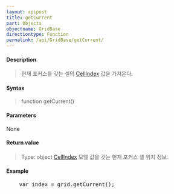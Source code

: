```yaml
---
layout: apipost
title: getCurrent
part: Objects
objectname: GridBase
directiontype: Function
permalink: /api/GridBase/getCurrent/
---
```



#### Description

> 현재 포커스를 갖는 셀의 [CellIndex](/api/GridBase/) 값을 가져온다.

#### Syntax

> function getCurrent()

#### Parameters

None

#### Return value

> Type: object
> [CellIndex](/api/GridBase/) 모델 값을 갖는 현재 포커스 셀 위치 정보.

#### Example

<pre class="prettyprint">
    var index = grid.getCurrent();
</pre>

